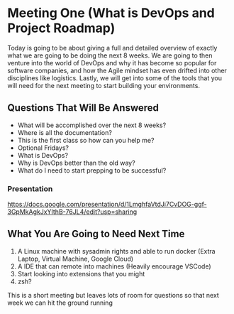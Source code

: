 # Meeting One (What is DevOps and Project Roadmap)

Today is going to be about giving a full and detailed overview of exactly what we are going to be doing the next 8 weeks. We are going to then venture into the world of DevOps and why it has become so popular for software companies, and how the Agile mindset has even drifted into other disciplines like logistics. Lastly, we will get into some of the tools that you will need for the next meeting to start building your environments. 

## Questions That Will Be Answered
* What will be accomplished over the next 8 weeks?
* Where is all the documentation?
* This is the first class so how can you help me?
* Optional Fridays?
* What is DevOps?
* Why is DevOps better than the old way?
* What do I need to start prepping to be successful?

### Presentation
https://docs.google.com/presentation/d/1LmghfaVtdJi7CvDOG-ggf-3GpMkAgkJxYIthB-76JL4/edit?usp=sharing

## What You Are Going to Need Next Time

1. A Linux machine with sysadmin rights and able to run docker (Extra Laptop, Virtual Machine, Google Cloud)
2. A IDE that can remote into machines (Heavily encourage VSCode)
3. Start looking into extensions that you might
4. zsh?

This is a short meeting but leaves lots of room for questions so that next week we can hit the ground running

 
